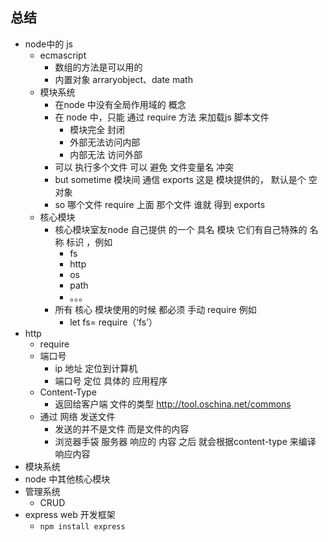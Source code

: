 ## 总结
- node中的 js
	+ ecmascript
		* 数组的方法是可以用的
		* 内置对象  arraryobject、date math
	+ 模块系统 
	  * 在node 中没有全局作用域的 概念
	  * 在 node 中，只能 通过 require 方法 来加载js 脚本文件
	  	-  模块完全 封闭
	  	-  外部无法访问内部
	  	-  内部无法 访问外部
	  * 可以 执行多个文件  可以 避免 文件变量名 冲突
	  * but sometime  模块间 通信   exports  这是 模块提供的， 默认是个 空对象
	  * so  哪个文件 require  上面 那个文件  谁就  得到   exports
	+ 核心模块 
		* 核心模块室友node 自己提供 的一个 具名 模块   它们有自己特殊的 名称 标识    ，例如
			- fs
			- http
			- os
			- path
			- 。。。
		* 所有 核心 模块使用的时候  都必须 手动  require  例如
			- let fs= require（‘fs’）
- http 
	+ require
	+ 端口号
		* ip 地址 定位到计算机
		* 端口号 定位 具体的  应用程序
	+ Content-Type
		* 返回给客户端  文件的类型 http://tool.oschina.net/commons
	+ 通过  网络 发送文件
		* 发送的并不是文件  而是文件的内容
		* 浏览器手袋 服务器 响应的 内容 之后 就会根据content-type 来编译     响应内容	
- 模块系统
- node 中其他核心模块
- 管理系统 
	+ CRUD
- express web 开发框架
	+ `npm install express`